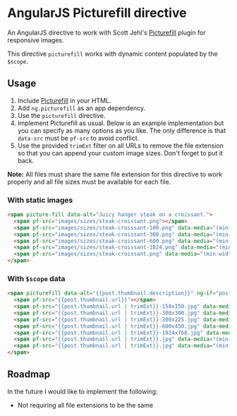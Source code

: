 # AngularJS Picturefill directive

An AngularJS directive to work with Scott Jehl's [Picturefill](https://github.com/scottjehl/picturefill) plugin for responsive images.

This directive `picturefill` works with dynamic content populated by the `$scope`.


## Usage

1. Include [Picturefill](https://github.com/scottjehl/picturefill) in your HTML.
2. Add `ng.picturefill` as an app dependency.
3. Use the `picturefill` directive.
4. Implement Picturefill as usual. Below is an example implementation but you can specify as many options as you like. The only difference is that `data-src` must be `pf-src` to avoid conflict.
5. Use the provided `trimExt` filter on all URLs to remove the file extension so that you can append your custom image sizes. Don't forget to put it back. 

**Note:** All files must share the same file extension for this directive to work properly and all file sizes must be available for each file.

### With static images

```html
<span picture-fill data-alt="Juicy hanger steak on a croissant.">
  <span pf-src="images/sizes/steak-croissant.png"></span>
  <span pf-src="images/sizes/steak-croissant-100.png" data-media="(min-width: 1px)"></span>
  <span pf-src="images/sizes/steak-croissant-300.png" data-media="(min-width: 400px)"></span>
  <span pf-src="images/sizes/steak-croissant-600.png" data-media="(min-width: 645px)"></span>
  <span pf-src="images/sizes/steak-croissant-1024.png" data-media="(min-width: 960px)"></span>
  <span pf-src="images/sizes/steak-croissant.png" data-media="(min-width: 1200px)"></span>
</span>
```

### With `$scope` data

```html
<span picturefill data-alt="{{post.thumbnail.description}}" ng-if="post.thumbnail">
  <span pf-src="{{post.thumbnail.url}}"></span>
  <span pf-src="{{post.thumbnail.url | trimExt}}-150x150.jpg" data-media="(min-width: 1px)"></span>
  <span pf-src="{{post.thumbnail.url | trimExt}}-300x300.jpg" data-media="(min-width: 1px) and (-webkit-min-device-pixel-ratio: 1.5),(min-resolution: 144dpi),(min-resolution: 1.5dppx)"></span>
  <span pf-src="{{post.thumbnail.url | trimExt}}-300x225.jpg" data-media="(min-width: 320px)"></span>
  <span pf-src="{{post.thumbnail.url | trimExt}}-600x450.jpg" data-media="(min-width: 320px) and (-webkit-min-device-pixel-ratio: 1.5),(min-resolution: 144dpi),(min-resolution: 1.5dppx)"></span>
  <span pf-src="{{post.thumbnail.url | trimExt}}-1024x768.jpg" data-media="(min-width: 645px)"></span>
  <span pf-src="{{post.thumbnail.url | trimExt}}.jpg" data-media="(min-width: 645px) and (-webkit-min-device-pixel-ratio: 1.5),(min-resolution: 144dpi),(min-resolution: 1.5dppx)"></span>
  <span pf-src="{{post.thumbnail.url | trimExt}}.jpg" data-media="(min-width: 2068px)"></span>
</span>
```

## Roadmap

In the future I would like to implement the following:

- Not requiring all file extensions to be the same